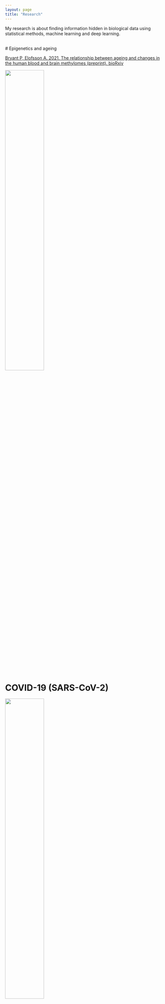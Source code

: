 ```yaml
---
layout: page
title: "Research"
---
```


My research is about finding information hidden in biological data using statistical methods, machine learning and deep learning.
<br>

<br>
# Epigenetics and ageing


<a href="https://www.biorxiv.org/content/10.1101/2021.01.26.428239v1">Bryant P, Elofsson A. 2021. The relationship between ageing and changes in the human blood and brain methylomes (preprint). bioRxiv </a>


<img src="/patrickbryant1.github.io/assets/cerebellum_methylation.png" width="50%" height="50%"  />

<br>

# COVID-19 (SARS-CoV-2)
<img src="/patrickbryant1.github.io/assets/Coronavirus-CDC.jpg" width="50%" height="50%" />

<a href="https://peerj.com/articles/9879/">Bryant P, Elofsson A. 2020. Estimating the impact of mobility patterns on COVID-19 infection rates in 11 European countries. PeerJ 8:e9879 https://doi.org/10.7717/peerj.9879</a>

<a href="https://www.medrxiv.org/content/10.1101/2020.07.03.20145649v1.full.pdf+html">Bryant P, Elofsson A. 2020. The effect of opening up the US on COVID-19 spread (preprint). medRxiv</a>

<a href="https://www.medrxiv.org/content/10.1101/2020.08.14.20175240v1.full.pdf+html">Bryant P, Elofsson A. 2020. The limits of estimating COVID-19 intervention effects using Bayesian models (preprint). medRxiv</a>

<br>
# Protein Evolution

<a href="https://www.sciencedirect.com/science/article/pii/S0022283620303703?via%3Dihub">Bryant P, Elofsson A. 2020. Decomposing Structural Response Due to Sequence Changes in Protein Domains with Machine Learning. Journal of Molecular Biology, Volume 432, Issue 16 https://doi.org/10.1016/j.jmb.2020.05.021 </a>

<img src="/patrickbryant1.github.io/assets/GraphicalAbstract.svg" width="75%" height="75%" />

<br>
# Cancer research


[Linkage Analysis Revealed Risk Loci on 6p21 and 18p11.2-q11.2 in Familial Colon and Rectal Cancer, Respectively.” European Journal of Human Genetics: EJHG 27 (8): 1286–95.]


[Recurrent, Low-Frequency Coding Variants Contributing to Colorectal Cancer in the Swedish Population. PloS One 13 (3): e0193547.]


<img src="/patrickbryant1.github.io/assets/fam_tree.png" width="75%" height="75%" />

[Code for analysis of Next Generation Sequencing data.]



[Code for analysis of Next Generation Sequencing data.]:https://github.com/patrickbryant1/CMM

[Linkage Analysis Revealed Risk Loci on 6p21 and 18p11.2-q11.2 in Familial Colon and Rectal Cancer, Respectively.” European Journal of Human Genetics: EJHG 27 (8): 1286–95.]:https://www.nature.com/articles/s41431-019-0388-3

[Recurrent, Low-Frequency Coding Variants Contributing to Colorectal Cancer in the Swedish Population. PloS One 13 (3): e0193547.]:https://journals.plos.org/plosone/article?id=10.1371/journal.pone.0193547
